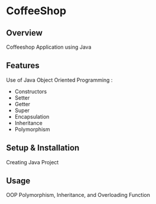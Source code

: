 # CoffeeShop

## Overview
Coffeeshop Application using Java

## Features
Use of Java Object Oriented Programming :
- Constructors
- Setter
- Getter
- Super
- Encapsulation
- Inheritance
- Polymorphism


## Setup & Installation 
Creating Java Project

## Usage
OOP Polymorphism, Inheritance, and Overloading Function


